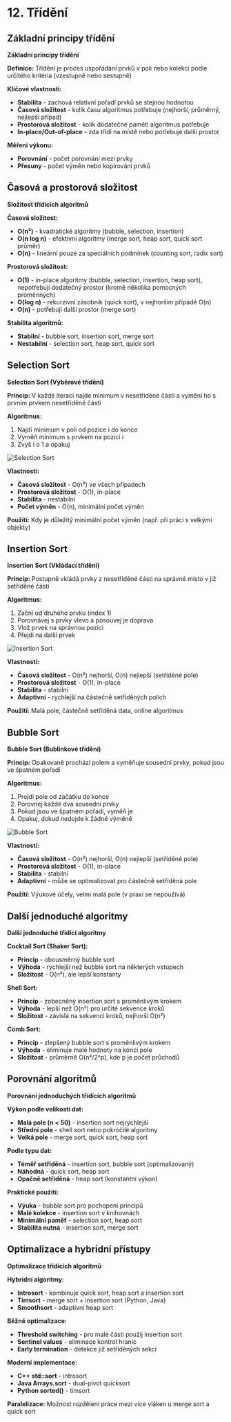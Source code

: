 # 12. Třídění

## Základní principy třídění

**Základní principy třídění**

**Definice:** Třídění je proces uspořádání prvků v poli nebo kolekci podle určitého kritéria (vzestupně nebo sestupně)

**Klíčové vlastnosti:**

* **Stabilita** - zachová relativní pořadí prvků se stejnou hodnotou
* **Časová složitost** - kolik času algoritmus potřebuje (nejhorší, průměrný, nejlepší případ)
* **Prostorová složitost** - kolik dodatečné paměti algoritmus potřebuje
* **In-place/Out-of-place** - zda třídí na místě nebo potřebuje další prostor

**Měření výkonu:**

* **Porovnání** - počet porovnání mezi prvky
* **Přesuny** - počet výměn nebo kopírování prvků

## Časová a prostorová složitost

**Složitost třídících algoritmů**

**Časová složitost:**

* **O(n²)** - kvadratické algoritmy (bubble, selection, insertion)
* **O(n log n)** - efektivní algoritmy (merge sort, heap sort, quick sort průměr)
* **O(n)** - lineární pouze za speciálních podmínek (counting sort, radix sort)

**Prostorová složitost:**

* **O(1)** - in-place algoritmy (bubble, selection, insertion, heap sort), nepotřebují dodatečný prostor (kromě několika pomocných proměnných)
* **O(log n)** - rekurzivní zásobník (quick sort), v nejhorším případě O(n)
* **O(n)** - potřebují další prostor (merge sort)

**Stabilita algoritmů:**

* **Stabilní** - bubble sort, insertion sort, merge sort
* **Nestabilní** - selection sort, heap sort, quick sort

## Selection Sort

**Selection Sort (Výběrové třídění)**

**Princip:** V každé iteraci najde minimum v nesetříděné části a vymění ho s prvním prvkem nesetříděné části

**Algoritmus:**

1. Najdi minimum v poli od pozice i do konce
2. Vyměň minimum s prvkem na pozici i
3. Zvyš i o 1 a opakuj

![Selection Sort](https://he-s3.s3.amazonaws.com/media/uploads/2888f5b.png)

**Vlastnosti:**

* **Časová složitost** - O(n²) ve všech případech
* **Prostorová složitost** - O(1), in-place
* **Stabilita** - nestabilní
* **Počet výměn** - O(n), minimální počet výměn

**Použití:** Kdy je důležitý minimální počet výměn (např. při práci s velkými objekty)

## Insertion Sort

**Insertion Sort (Vkládací třídění)**

**Princip:** Postupně vkládá prvky z nesetříděné části na správné místo v již setříděné části

**Algoritmus:**

1. Začni od druhého prvku (index 1)
2. Porovnávej s prvky vlevo a posouvej je doprava
3. Vlož prvek na správnou pozici
4. Přejdi na další prvek

![Insertion Sort](https://he-s3.s3.amazonaws.com/media/uploads/46bfac9.png)

**Vlastnosti:**

* **Časová složitost** - O(n²) nejhorší, O(n) nejlepší (setříděné pole)
* **Prostorová složitost** - O(1), in-place
* **Stabilita** - stabilní
* **Adaptivní** - rychlejší na částečně setříděných polích

**Použití:** Malá pole, částečně setříděná data, online algoritmus

## Bubble Sort

**Bubble Sort (Bublinkové třídění)**

**Princip:** Opakovaně prochází polem a vyměňuje sousední prvky, pokud jsou ve špatném pořadí

**Algoritmus:**

1. Projdi pole od začátku do konce
2. Porovnej každé dva sousední prvky
3. Pokud jsou ve špatném pořadí, vyměň je
4. Opakuj, dokud nedojde k žádné výměně

![Bubble Sort](https://he-s3.s3.amazonaws.com/media/uploads/2682167.png)

**Vlastnosti:**

* **Časová složitost** - O(n²) nejhorší, O(n) nejlepší (setříděné pole)
* **Prostorová složitost** - O(1), in-place
* **Stabilita** - stabilní
* **Adaptivní** - může se optimalizovat pro částečně setříděná pole

**Použití:** Výukové účely, velmi malá pole (v praxi se nepoužívá)

## Další jednoduché algoritmy

**Další jednoduché třídící algoritmy**

**Cocktail Sort (Shaker Sort):**

* **Princip** - obousměrný bubble sort
* **Výhoda** - rychlejší než bubble sort na některých vstupech
* **Složitost** - O(n²), ale lepší konstanty

**Shell Sort:**

* **Princip** - zobecněný insertion sort s proměnlivým krokem
* **Výhoda** - lepší než O(n²) pro určité sekvence kroků
* **Složitost** - závislá na sekvenci kroků, nejhorší O(n²)

**Comb Sort:**

* **Princip** - zlepšený bubble sort s proměnlivým krokem
* **Výhoda** - eliminuje malé hodnoty na konci pole
* **Složitost** - průměrně O(n²/2^p), kde p je počet průchodů

## Porovnání algoritmů

**Porovnání jednoduchých třídících algoritmů**

**Výkon podle velikosti dat:**

* **Malá pole (n < 50)** - insertion sort nejrychlejší
* **Střední pole** - shell sort nebo pokročilé algoritmy
* **Velká pole** - merge sort, quick sort, heap sort

**Podle typu dat:**

* **Téměř setříděná** - insertion sort, bubble sort (optimalizovaný)
* **Náhodná** - quick sort, heap sort
* **Opačně setříděná** - heap sort (konstantní výkon)

**Praktické použití:**

* **Výuka** - bubble sort pro pochopení principů
* **Malé kolekce** - insertion sort v knihovnách
* **Minimální paměť** - selection sort, heap sort
* **Stabilita nutná** - insertion sort, merge sort

## Optimalizace a hybridní přístupy

**Optimalizace třídících algoritmů**

**Hybridní algoritmy:**

* **Introsort** - kombinuje quick sort, heap sort a insertion sort
* **Timsort** - merge sort + insertion sort (Python, Java)
* **Smoothsort** - adaptivní heap sort

**Běžné optimalizace:**

* **Threshold switching** - pro malé části použij insertion sort
* **Sentinel values** - eliminace kontrol hranic
* **Early termination** - detekce již setříděných sekcí

**Moderní implementace:**

* **C++ std::sort** - introsort
* **Java Arrays.sort** - dual-pivot quicksort
* **Python sorted()** - timsort

**Paralelizace:** Možnost rozdělení práce mezi více vláken u merge sort a quick sort
